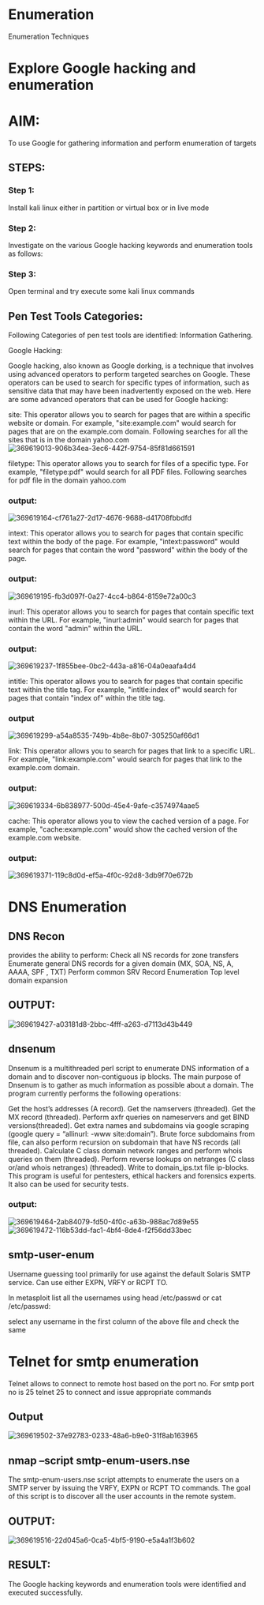 # Enumeration
Enumeration Techniques

# Explore Google hacking and enumeration 

# AIM:

To use Google for gathering information and perform enumeration of targets

## STEPS:

### Step 1:

Install kali linux either in partition or virtual box or in live mode

### Step 2:

Investigate on the various Google hacking keywords and enumeration tools as follows:


### Step 3:
Open terminal and try execute some kali linux commands

## Pen Test Tools Categories:  

Following Categories of pen test tools are identified:
Information Gathering.

Google Hacking:

Google hacking, also known as Google dorking, is a technique that involves using advanced operators to perform targeted searches on Google. These operators can be used to search for specific types of information, such as sensitive data that may have been inadvertently exposed on the web. Here are some advanced operators that can be used for Google hacking:

site: This operator allows you to search for pages that are within a specific website or domain. For example, "site:example.com" would search for pages that are on the example.com domain.
Following searches for all the sites that is in the domain yahoo.com
![369619013-906b34ea-3ec6-442f-9754-85f81d661591](https://github.com/user-attachments/assets/4c2556c7-8efc-42e1-8379-29b50d19ccc1)


filetype: This operator allows you to search for files of a specific type. For example, "filetype:pdf" would search for all PDF files.
Following searches for pdf file in the domain yahoo.com
### output:
![369619164-cf761a27-2d17-4676-9688-d41708fbbdfd](https://github.com/user-attachments/assets/d102ba5e-3a19-42c7-b341-4822b34122cc)



intext: This operator allows you to search for pages that contain specific text within the body of the page. For example, "intext:password" would search for pages that contain the word "password" within the body of the page.
### output:
![369619195-fb3d097f-0a27-4cc4-b864-8159e72a00c3](https://github.com/user-attachments/assets/cb89e811-8341-4dbd-a21c-d66a0253916f)


inurl: This operator allows you to search for pages that contain specific text within the URL. For example, "inurl:admin" would search for pages that contain the word "admin" within the URL.
### output:
![369619237-1f855bee-0bc2-443a-a816-04a0eaafa4d4](https://github.com/user-attachments/assets/5e6b8d43-b43e-4e44-a0b8-a1c5eb4c0139)


intitle: This operator allows you to search for pages that contain specific text within the title tag. For example, "intitle:index of" would search for pages that contain "index of" within the title tag.
### output
![369619299-a54a8535-749b-4b8e-8b07-305250af66d1](https://github.com/user-attachments/assets/760a99af-2351-45d2-a07a-326f6e2ad149)

link: This operator allows you to search for pages that link to a specific URL. For example, "link:example.com" would search for pages that link to the example.com domain.
### output:
![369619334-6b838977-500d-45e4-9afe-c3574974aae5](https://github.com/user-attachments/assets/0ecd41a5-059a-458e-98d7-115473248a7f)


cache: This operator allows you to view the cached version of a page. For example, "cache:example.com" would show the cached version of the example.com website.
### output:
![369619371-119c8d0d-ef5a-4f0c-92d8-3db9f70e672b](https://github.com/user-attachments/assets/d67f3059-e448-48ff-a1f9-d13da7148618)

 
# DNS Enumeration


## DNS Recon
provides the ability to perform:
Check all NS records for zone transfers
Enumerate general DNS records for a given domain (MX, SOA, NS, A, AAAA, SPF , TXT)
Perform common SRV Record Enumeration
Top level domain expansion
## OUTPUT:
![369619427-a03181d8-2bbc-4fff-a263-d7113d43b449](https://github.com/user-attachments/assets/1c240782-30a6-4f01-aea9-985c842eed36)







## dnsenum
Dnsenum is a multithreaded perl script to enumerate DNS information of a domain and to discover non-contiguous ip blocks. The main purpose of Dnsenum is to gather as much information as possible about a domain. The program currently performs the following operations:

Get the host’s addresses (A record).
Get the namservers (threaded).
Get the MX record (threaded).
Perform axfr queries on nameservers and get BIND versions(threaded).
Get extra names and subdomains via google scraping (google query = “allinurl: -www site:domain”).
Brute force subdomains from file, can also perform recursion on subdomain that have NS records (all threaded).
Calculate C class domain network ranges and perform whois queries on them (threaded).
Perform reverse lookups on netranges (C class or/and whois netranges) (threaded).
Write to domain_ips.txt file ip-blocks.
This program is useful for pentesters, ethical hackers and forensics experts. It also can be used for security tests.
### output:
![369619464-2ab84079-fd50-4f0c-a63b-988ac7d89e55](https://github.com/user-attachments/assets/ec769acc-1524-401c-93bd-2ddaaab32fc6)
![369619472-116b53dd-fac1-4bf4-8de4-f2f56dd33bec](https://github.com/user-attachments/assets/4f4e3877-ba3d-42fd-ad97-49085b49b86c)


## smtp-user-enum
Username guessing tool primarily for use against the default Solaris SMTP service. Can use either EXPN, VRFY or RCPT TO.


In metasploit list all the usernames using head /etc/passwd or cat /etc/passwd:

select any username in the first column of the above file and check the same


# Telnet for smtp enumeration
Telnet allows to connect to remote host based on the port no. For smtp port no is 25
telnet <host address> 25 to connect
and issue appropriate commands
  
 ## Output
 ![369619502-37e92783-0233-48a6-b9e0-31f8ab163965](https://github.com/user-attachments/assets/39a0e98c-721a-4a91-bbd5-5a3aacf2bba1)
 
  

## nmap –script smtp-enum-users.nse <hostname>

The smtp-enum-users.nse script attempts to enumerate the users on a SMTP server by issuing the VRFY, EXPN or RCPT TO commands. The goal of this script is to discover all the user accounts in the remote system.


## OUTPUT:
![369619516-22d045a6-0ca5-4bf5-9190-e5a4a1f3b602](https://github.com/user-attachments/assets/ee056f9c-167b-4d7e-8580-9300233e6909)


## RESULT:
The Google hacking keywords and enumeration tools were identified and executed successfully.

